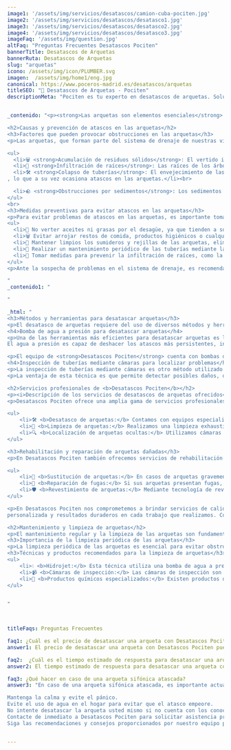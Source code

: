 ```yaml
---
image1: '/assets/img/servicios/desatascos/camion-cuba-pociten.jpg'
image2: '/assets/img/servicios/desatascos/desatasco1.jpg'
image3: '/assets/img/servicios/desatascos/desatasco2.jpg'
image4: '/assets/img/servicios/desatascos/desatasco3.jpg'
imageFaq: '/assets/img/question.jpg'
altFaq: "Preguntas Frecuentes Desatascos Pociten"
bannerTitle: Desatascos de Arquetas
bannerRuta: Desatascos de Arquetas
slug: "arquetas"
icono: /assets/img/icon/PLUMBER.svg
imagen:  /assets/img/home1/eng.jpg
canonical: https://www.poceros-madrid.es/desatascos/arquetas
titleSEO: "🌟 Desatascos de Arquetas - Pociten"
descriptionMeta: "Pociten es tu experto en desatascos de arquetas. Solucionamos problemas de forma rápida y eficiente. Llámanos al 647 37 67 82 📱."


_contenido: "<p><strong>Las arquetas son elementos esenciales</strong> en el sistema de drenaje de una vivienda. En esta página podrás ver <em>las causas y métodos para prevenir atascos en las arquetas</em>, así como los servicios profesionales ofrecidos por <strong>Desatascos Pociten</strong>.<br> También aprenderemos sobre la importancia del mantenimiento y limpieza regular de las arquetas. Además, proporcionaremos respuestas a preguntas frecuentes, como el precio y tiempo de respuesta para desatascar una arqueta, y qué hacer en caso de una arqueta sifónica obstruida. <em>Mantener nuestras arquetas en buen estado es crucial</em> para asegurar un sistema de drenaje eficiente.</p>

<h2>Causas y prevención de atascos en las arquetas</h2>
<h3>Factores que pueden provocar obstrucciones en las arquetas</h3>
<p>Las arquetas, que forman parte del sistema de drenaje de nuestras viviendas, pueden sufrir obstrucciones debido a diversos factores. Algunas de las causas más comunes de los atascos en las arquetas son:</p>

<ul>
  <li>🗑️ <strong>Acumulación de residuos sólidos</strong>: El vertido incorrecto de aceites, grasas, restos de comida, papel higiénico u otros objetos sólidos puede provocar la acumulación de residuos en las arquetas, dificultando el flujo normal del agua.</li><br>
  <li>🌿 <strong>Infiltración de raíces</strong>: Las raíces de los árboles cercanos pueden infiltrarse en las tuberías de drenaje y, con el tiempo, obstruir las arquetas. Este problema suele ser más común en zonas con vegetación abundante.</li><br>
  <li>🛠️ <strong>Colapso de tuberías</strong>: El envejecimiento de las tuberías o la instalación defectuosa pueden provocar el colapso de las mismas
, lo que a su vez ocasiona atascos en las arquetas.</li><br>

  <li>🪨 <strong>Obstrucciones por sedimentos</strong>: Los sedimentos como arena, tierra o pequeñas piedras pueden acumularse en las tuberías y llegar hasta las arquetas, causando bloqueos en el sistema de drenaje.</li>
</ul>
<br>
<h3>Medidas preventivas para evitar atascos en las arquetas</h3>
<p>Para evitar problemas de atascos en las arquetas, es importante tomar medidas preventivas que ayuden a mantener el sistema de drenaje en buen estado. Algunas de las medidas que se pueden tomar son las siguientes:</p>
<ul>
  <li>🚫 No verter aceites ni grasas por el desagüe, ya que tienden a solidificarse y obstruir las tuberías.</li><br>
  <li>🗑️ Evitar arrojar restos de comida, productos higiénicos o cualquier objeto sólido por el desagüe, depositándolos en el contenedor de basura correspondiente.</li><br>
  <li>🧹 Mantener limpios los sumideros y rejillas de las arquetas, eliminando cualquier residuo que pueda acumularse y obstruir el flujo del agua.</li><br>
  <li>🛁 Realizar un mantenimiento periódico de las tuberías mediante la limpieza y desinfección de las mismas, evitando la acumulación de sedimentos.</li><br>
  <li>🌳 Tomar medidas para prevenir la infiltración de raíces, como la instalación de barreras físicas o la poda de árboles y arbustos cercanos a las tuberías.</li><br>
</ul>
<p>Ante la sospecha de problemas en el sistema de drenaje, es recomendable contar con los servicios profesionales de <strong>Desatascos Pociten</strong> para realizar inspecciones periódicas y resolver cualquier incidencia de manera eficiente.</p>

"
_contenido1: "

"

_html: "
<h3>Métodos y herramientas para desatascar arquetas</h3>
<p>El desatasco de arquetas requiere del uso de diversos métodos y herramientas especializadas para poder resolver eficazmente los problemas de obstrucción. A continuación, se presentan dos técnicas ampliamente utilizadas por <strong>Desatascos Pociten</strong> para desatascar arquetas: la bomba de agua a presión y la inspección de tuberías mediante cámaras.</p>
<h4>Bomba de agua a presión para desatascar arquetas</h4>
<p>Una de las herramientas más eficientes para desatascar arquetas es la bomba de agua a presión. Este dispositivo utiliza una corriente de agua a alta presión para desalojar y eliminar los residuos y obstrucciones presentes en las arquetas.
El agua a presión es capaz de deshacer los atascos más persistentes, incluso en casos de acumulación de sedimentos o residuos más sólidos.</p>

<p>El equipo de <strong>Desatascos Pociten</strong> cuenta con bombas de agua a presión de última generación, capaces de generar la fuerza necesaria para desbloquear cualquier tipo de obstrucción en las arquetas. Los profesionales capacitados de la empresa utilizan estas bombas con precisión, estableciendo la presión adecuada y dirigiendo el chorro de agua hacia la zona afectada, garantizando así la máxima eficacia en el desatasco de arquetas.</p>
<h4>Inspección de tuberías mediante cámaras para localizar problemas</h4>
<p>La inspección de tuberías mediante cámaras es otro método utilizado por <strong>Desatascos Pociten</strong> para identificar y localizar problemas en las arquetas de manera precisa. Este procedimiento consiste en introducir una cámara de video especializada en las tuberías y arquetas, permitiendo a los profesionales de la empresa visualizar el estado interior de las mismas en tiempo real.</p>
<p>La ventaja de esta técnica es que permite detectar posibles daños, obstrucciones o desgaste en las arquetas, incluso en zonas de difícil acceso. Gracias a la transmisión en directo de las imágenes captadas, los expertos de Desatascos Pociten pueden evaluar la situación y determinar la mejor estrategia para resolver el problema de manera rápida y eficiente.</p>

<h2>Servicios profesionales de <b>Desatascos Pociten</b></h2>
<p><i>Descripción de los servicios de desatascos de arquetas ofrecidos</i></p>
<p>Desatascos Pociten ofrece una amplia gama de servicios profesionales de desatascos de arquetas para resolver eficientemente cualquier obstrucción en su sistema de drenaje. Nuestro equipo de expertos altamente capacitados utiliza herramientas y tecnología modernas para garantizar resultados de calidad y satisfacción del cliente.</p>

<ul>
    <li>🛠️ <b>Desatasco de arquetas:</b> Contamos con equipos especializados para eliminar cualquier tipo de obstrucción en las arquetas, ya sea causada por residuos sólidos, acumulación de sedimentos o raíces de árboles.</li><br>
    <li>🧼 <b>Limpieza de arquetas:</b> Realizamos una limpieza exhaustiva de las arquetas para eliminar todo tipo de suciedad y sedimentos, asegurando un flujo adecuado de agua y previniendo problemas futuros.</li><br>
    <li>🔍 <b>Localización de arquetas ocultas:</b> Utilizamos cámaras de inspección de última generación para localizar arquetas que estén ocultas bajo tierra o estructuras, lo que facilita su mantenimiento y reparación.</li><br>
</ul>

<h3>Rehabilitación y reparación de arquetas dañadas</h3>
<p>En Desatascos Pociten también ofrecemos servicios de rehabilitación y reparación de arquetas dañadas. Nuestros especialistas evaluarán el estado de sus arquetas y determinarán la mejor solución para restaurar su funcionamiento óptimo.</p>

<ul>
    <li>🔄 <b>Sustitución de arquetas:</b> En casos de arquetas gravemente dañadas o deterioradas, llevamos a cabo su sustitución completa para garantizar un sistema de drenaje eficiente y seguro.</li><br>
    <li>🔧 <b>Reparación de fugas:</b> Si sus arquetas presentan fugas, nuestro equipo realizará las reparaciones necesarias para prevenir filtraciones y evitar daños mayores.</li><br>
    <li>🛡️ <b>Revestimiento de arquetas:</b> Mediante tecnología de revestimiento especializado, podemos restaurar la estructura de las arquetas sin necesidad de una sustitución completa, lo que resulta en ahorro de tiempo y costos para nuestros clientes.</li><br>
</ul>

<p>En Desatascos Pociten nos comprometemos a brindar servicios de calidad, atención
personalizada y resultados duraderos en cada trabajo que realizamos. Confíe en nuestros profesionales para solucionar cualquier problema de desatascos y reparación de arquetas de manera rápida y eficiente.</p>

<h2>Mantenimiento y limpieza de arquetas</h2>
<p>El mantenimiento regular y la limpieza de las arquetas son fundamentales para asegurar el correcto funcionamiento del sistema de drenaje. Una adecuada limpieza periódica evita la acumulación de residuos que pueden obstruir las tuberías y provocar atascos. Además, contribuye a mantener la calidad del agua y prevenir posibles olores desagradables en el entorno.</p>
<h3>Importancia de la limpieza periódica de las arquetas</h3>
<p>La limpieza periódica de las arquetas es esencial para evitar obstrucciones y problemas graves en el sistema de drenaje. La acumulación de restos orgánicos, hojas, papel u otros materiales en las arquetas puede causar bloqueos en las tuberías, lo que aumenta el riesgo de inundaciones y daños en las instalaciones. Además, estas obstrucciones pueden afectar negativamente la calidad del agua y favorecer la proliferación de bacterias y malos olores.</p>
<h3>Técnicas y productos recomendados para la limpieza de arquetas</h3>
<ul>
    <li>💧 <b>Hidrojet:</b> Esta técnica utiliza una bomba de agua a presión para eliminar los residuos acumulados en las arquetas. El agua a alta presión descompone y arrastra los sedimentos, limpiando eficazmente las tuberías y evitando atascos.</li><br>
    <li>📹 <b>Cámaras de inspección:</b> Las cámaras de inspección son utilizadas para localizar y evaluar posibles problemas en las tuberías y arquetas. Mediante la visualización en tiempo real, se pueden identificar obstrucciones o daños en las arquetas y tomar las medidas necesarias para su limpieza o reparación.</li><br>
    <li>🧪 <b>Productos químicos especializados:</b> Existen productos químicos diseñados específicamente para la limpieza de arquetas. Estos productos ayudan a disolver las obstrucciones y eliminar olores desagradables. Sin embargo, es importante utilizarlos con precaución y seguir las instrucciones del fabricante para evitar daños a las tuberías y al medio ambiente.</li><br>
</ul>

	    
"



titleFaqs: Preguntas Frecuentes

faq1: ¿Cuál es el precio de desatascar una arqueta con Desatascos Pociten?
answer1: El precio de desatascar una arqueta con Desatascos Pociten puede variar dependiendo de varios factores. La complejidad del trabajo, la ubicación de la arqueta y la gravedad del atasco son algunos de los elementos que se tienen en cuenta para determinar el precio. Para obtener un presupuesto personalizado, se recomienda contactar directamente con Desatascos Pociten para evaluar la situación y proporcionar un precio justo y competitivo.

faq2:  ¿Cuál es el tiempo estimado de respuesta para desatascar una arqueta?
answer2: El tiempo estimado de respuesta para desatascar una arqueta con Desatascos Pociten puede variar según la disponibilidad de los técnicos y la urgencia de la situación. Sin embargo, nos esforzamos por ofrecer un servicio rápido y eficiente. En la mayoría de los casos, podemos programar una visita en un plazo de 24 a 48 horas. Si la situación es urgente, le recomendamos que nos contacte de inmediato para que podamos brindarle la ayuda necesaria en el menor tiempo posible.

faq3: ¿Qué hacer en caso de una arqueta sifónica atascada?
answer3: "En caso de una arqueta sifónica atascada, es importante actuar con prontitud para evitar daños y problemas mayores en el sistema de drenaje. Le recomendamos seguir estos pasos:

Mantenga la calma y evite el pánico.
Evite el uso de agua en el hogar para evitar que el atasco empeore.
No intente desatascar la arqueta usted mismo si no cuenta con los conocimientos y las herramientas adecuadas.
Contacte de inmediato a Desatascos Pociten para solicitar asistencia profesional. Nuestros técnicos expertos evaluarán la situación y realizarán las acciones necesarias para desatascar la arqueta de manera segura y eficiente.
Siga las recomendaciones y consejos proporcionados por nuestro equipo para prevenir futuros atascos y mantener el sistema de drenaje en buen estado."


---
```

